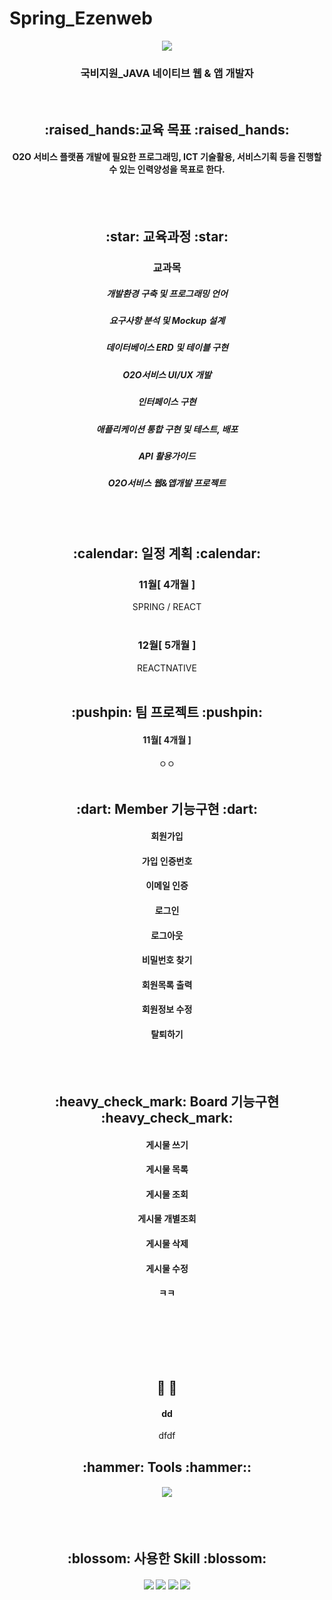 # Spring_Ezenweb
<div align=center>
  <img src="https://capsule-render.vercel.app/api?type=waving&color=d6e0f0&height=200&section=header&text=이젠컴퓨터아카데미학원&fontSize=75&fontColor=8d93ab" />
  <h3> 국비지원_JAVA 네이티브 웹 & 앱 개발자 </h3> <br>
  
  <h2> :raised_hands:교육 목표 :raised_hands: </h2>
  <h4> O2O 서비스 플랫폼 개발에 필요한 프로그래밍, ICT 기술활용, 서비스기획 등을 진행할 수 있는 인력양성을 목표로 한다. </h4> <br><br>
  
  <h2> :star: 교육과정 :star: </h2>
  <h3> 교과목 </h3>
  <h5> 개발환경 구축 및 프로그래밍 언어 </h5>
  <h5> 요구사항 분석 및 Mockup 설계 </h5>
  <h5> 데이터베이스 ERD 및 테이블 구현 </h5>
  <h5> O2O서비스 UI/UX 개발 </h5>
  <h5> 인터페이스 구현 </h5>
  <h5> 애플리케이션 통합 구현 및 테스트, 배포 </h5>
  <h5> API 활용가이드 </h5>
  <h5> O2O서비스 웹&앱개발 프로젝트 </h5> <br><br>
  
  <h2> :calendar: 일정 계획 :calendar: </h2>
  <h3> 11월[ 4개월 ] </h3>
   SPRING / REACT <br> <br> 
  <h3> 12월[ 5개월 ] </h3>
   REACTNATIVE <br> <br> 

  <h2> :pushpin: 팀 프로젝트 :pushpin: </h2>

  <h4> 11월[ 4개월 ]</h4>
  ㅇㅇ
  <br><br>
</div>

<div align=center>
  <h2> :dart: Member 기능구현 :dart: </h2>
  <h4> 회원가입 </h4>
  <h4> 가입 인증번호 </h4>
  <h4> 이메일 인증 </h4>
  <h4> 로그인 </h4>
  <h4> 로그아웃 </h4>
  <h4> 비밀번호 찾기 </h4>
  <h4> 회원목록 출력 </h4>
  <h4> 회원정보 수정 </h4>
  <h4> 탈퇴하기 </h4><br><br>

  <h2> :heavy_check_mark: Board 기능구현 :heavy_check_mark: </h2>
  <h4> 게시물 쓰기 </h4>
  <h4> 게시물 목록 </h4>
  <h4> 게시물 조회 </h4>
  <h4> 게시물 개별조회 </h4>
  <h4> 게시물 삭제 </h4>
  <h4> 게시물 수정 </h4>
  <h4> ㅋㅋ </h4><br><br>
  
  
  
  <br><br><h2> :raised_hands:  :raised_hands: </h2>
  <h4> dd </h4>
  dfdf
  

  <h2> :hammer: Tools :hammer:: </h2>
  <h4> <img src="https://img.shields.io/badge/eclipse-2C2255?style=flat-square&logo=eclipse&logoColor=white"/> </h4> <br><br>
  
  <h2> :blossom: 사용한 Skill :blossom: </h2>
  <h4> <img src="https://img.shields.io/badge/HTML-E04F11?style=flat-square&logo=HTML5&logoColor=white"/> <img src="https://img.shields.io/badge/CSS-1342DD?style=flat-square&logo=CSS3&logoColor=white"/> <img src="https://img.shields.io/badge/JavaScript-FFCA28?style=flat-square&logo=JavaScript&logoColor=white"/> <img src="https://img.shields.io/badge/git-24292F?style=flat-square&logo=github&logoColor=white"/> </h4> <br><br>
  
 

</div>
